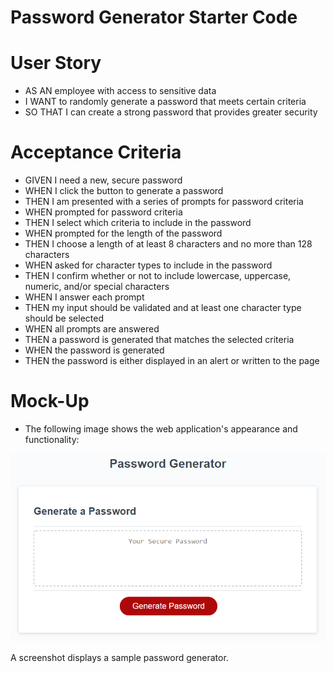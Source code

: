 # Password Generator Starter Code

# User Story

- AS AN employee with access to sensitive data
- I WANT to randomly generate a password that meets certain criteria
- SO THAT I can create a strong password that provides greater security

# Acceptance Criteria

- GIVEN I need a new, secure password
- WHEN I click the button to generate a password
- THEN I am presented with a series of prompts for password criteria
- WHEN prompted for password criteria
- THEN I select which criteria to include in the password
- WHEN prompted for the length of the password
- THEN I choose a length of at least 8 characters and no more than 128 characters
- WHEN asked for character types to include in the password
- THEN I confirm whether or not to include lowercase, uppercase, numeric, and/or special characters
- WHEN I answer each prompt
- THEN my input should be validated and at least one character type should be selected
- WHEN all prompts are answered
- THEN a password is generated that matches the selected criteria
- WHEN the password is generated
- THEN the password is either displayed in an alert or written to the page

# Mock-Up

- The following image shows the web application's appearance and functionality:

![](./Develop/03-javascript-homework-demo.png)

A screenshot displays a sample password generator.
